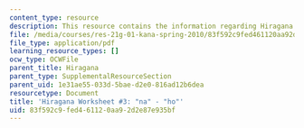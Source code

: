```yaml
---
content_type: resource
description: This resource contains the information regarding Hiragana.
file: /media/courses/res-21g-01-kana-spring-2010/83f592c9fed461120aa92d2e87e935bf_MITRES_21G_01S10_h3.pdf
file_type: application/pdf
learning_resource_types: []
ocw_type: OCWFile
parent_title: Hiragana
parent_type: SupplementalResourceSection
parent_uid: 1e31ae55-033d-5bae-d2e0-816ad12b6dea
resourcetype: Document
title: 'Hiragana Worksheet #3: "na" - "ho"'
uid: 83f592c9-fed4-6112-0aa9-2d2e87e935bf
---
```

